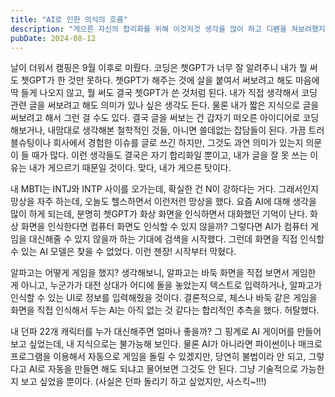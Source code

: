 ```yaml
---
title: "AI로 인한 의식의 흐름"
description: "게으른 자신의 합리화를 위해 이것저것 생각을 많이 하고 디펜을 쳐보려했지만 실패하고 게으른 것을 인정하면서 결론은 이상한 곳을 향하는데..."
pubDate: 2024-08-12
---
```


날이 더워서 캠핑은 9월 이후로 미뤘다. 코딩은 쳇GPT가 너무 잘 알려주니 내가 뭘 써도 쳇GPT가 한 것만 못하다. 쳇GPT가 해주는 것에 살을 붙여서 써보려고 해도 마음에 딱 들게 나오지 않고, 뭘 써도 결국 쳇GPT가 쓴 것처럼 된다. 내가 직접 생각해서 코딩 관련 글을 써보려고 해도 의미가 있나 싶은 생각도 든다. 물론 내가 짧은 지식으로 글을 써보려고 해서 그런 걸 수도 있다. 결국 글을 써보는 건 갑자기 떠오른 아이디어로 코딩해보거나, 내맘대로 생각해본 철학적인 것들, 아니면 쓸데없는 잡담들이 된다. 가끔 트러블슈팅이나 회사에서 경험한 이슈를 글로 쓰긴 하지만, 그것도 과연 의미가 있는지 의문이 들 때가 많다. 이런 생각들도 결국은 자기 합리화일 뿐이고, 내가 글을 잘 못 쓰는 이유는 내가 게으르기 때문일 것이다. 맞다, 내가 게으른 탓이다.

내 MBTI는 INTJ와 INTP 사이를 오가는데, 확실한 건 N이 강하다는 거다. 그래서인지 망상을 자주 하는데, 오늘도 헬스하면서 이런저런 망상을 했다. 요즘 AI에 대해 생각을 많이 하게 되는데, 분명히 쳇GPT가 화상 화면을 인식하면서 대화했던 기억이 난다. 화상 화면을 인식한다면 컴퓨터 화면도 인식할 수 있지 않을까? 그렇다면 AI가 컴퓨터 게임을 대신해줄 수 있지 않을까 하는 기대에 검색을 시작했다. 그런데 화면을 직접 인식할 수 있는 AI 모델은 찾을 수 없었다. 이런 젠장! 시작부터 막혔다.

알파고는 어떻게 게임을 했지? 생각해보니, 알파고는 바둑 화면을 직접 보면서 게임한 게 아니고, 누군가가 대전 상대가 어디에 돌을 놓았는지 텍스트로 입력하거나, 알파고가 인식할 수 있는 UI로 정보를 입력해줬을 것이다. 결론적으로, 체스나 바둑 같은 게임을 화면을 직접 인식해서 두는 AI는 아직 없는 것 같다는 합리적인 추측을 했다. 허탈했다.

내 던파 22개 캐릭터를 누가 대신해주면 얼마나 좋을까? 그 핑계로 AI 게이머를 만들어보고 싶었는데, 내 지식으로는 불가능해 보인다. 물론 AI가 아니라면 파이썬이나 매크로 프로그램을 이용해서 자동으로 게임을 돌릴 수 있겠지만, 당연히 불법이라 안 되고, 그렇다고 AI로 자동을 만들면 해도 되냐고 물어보면 그것도 안 된다. 그냥 기술적으로 가능한지 보고 싶었을 뿐이다. (사실은 던파 돌리기 하고 싶었지만, 사스킥~!!!)
